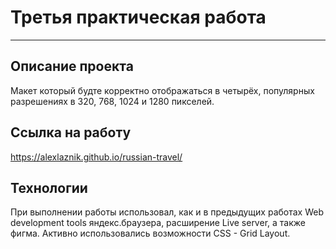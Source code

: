 # Третья практическая работа
-------
## Описание проекта
Макет который будте корректно отображаться в четырёх, популярных разрешениях в 320, 768, 1024 и 1280 пикселей.
## Ссылка на работу
https://alexlaznik.github.io/russian-travel/
## Технологии
При выполнении работы использовал, как и в предыдущих работах Web development tools яндекс.браузера, расширение Live server, а также фигма. 
Активно использовались возможности CSS - Grid Layout. 